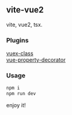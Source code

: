 ## vite-vue2

vite, vue2, tsx. 



### Plugins

[vuex-class](https://github.com/ktsn/vuex-class)<br/>
[vue-property-decorator](https://github.com/kaorun343/vue-property-decorator)<br/>



### Usage
```javascript
npm i
npm run dev
```

enjoy it!
